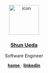 <p align="center">
  <a href="https://shu.nu">
    <img src="https://shu.nu/icon.svg" height="96" alt="icon">
    <h3 align="center">Shun Ueda</h3>
  </a>
</p>

<p align="center">
  Software Engineer
</p>

<p align="center">
  <a href="https://shu.nu">
    <strong>home</strong>
  </a>
  <span> · </span>
  <a href="https://linkedin.com/in/shunueda/">
    <strong>linkedin</strong>
  </a>
</p>
